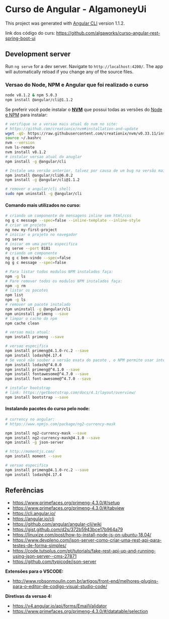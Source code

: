 # Curso de Angular - AlgamoneyUi

This project was generated with [Angular CLI](https://github.com/angular/angular-cli) version 1.1.2.

link dos código do curs: https://github.com/algaworks/curso-angular-rest-spring-boot-ui

## Development server

Run `ng serve` for a dev server. Navigate to `http://localhost:4200/`. The app will automatically reload if you change any of the source files.

### Versao do Node, NPM e Angular que foi realizado o curso
```bash
node v8.1.2 & npm 5.0.3
npm install @angular/cli@1.1.2
```

Se preferir você pode instalar o **[NVM](https://github.com/creationix/nvm#installation-and-update)** que possui todas as versões do <u>Node e NPM</u> para instalar:

```bash
# verifique se a versao mais atual do nvm no site:
# https://github.com/creationix/nvm#installation-and-update
wget -qO- https://raw.githubusercontent.com/creationix/nvm/v0.33.11/install.sh | bash
source ~/.bashrc
nvm --version
nvm ls-remote
nvm install v8.1.2
# instalar versao atual do anuglar
npm install -g @angular/cli

# Instale uma versão anterior, talvez por causa de um bug na versão mais recente. Por exemplo, para obter o 6.0.2:
npm install @angular/cli@6.0.2
npm install -g @angular/cli@1.1.2

# remover o angular/cli shell
sudo npm uninstall -g @angular/cli
```

#### Comando mais utilizados no curso:

```bash
# criando um componente de mensagens inline sem html/css
ng g c message --spec=false --inline-template --inline-style
# criar um projeto
ng new my-first-project
# iniciar o projeto no navegador
ng serve
# inicar em uma porta especifica
ng serve --port 8181
# criando um componente
ng g c bem-vindo --spec=false
ng g c message --spec=false

# Para listar todos modulos NPM instalados faça: 
npm -g ls
# Pare remover todos os modulos NPM instalados faça: 
npm -g rm
# listar os pacotes
npm list
npm -g ls
# remover um pacote instalado
npm uninstall -g @angular/cli
npm uninstall primeng --save
# limpar o cache do npm
npm cache clean

# versao mais atual:
npm install primeng --save

# versao especifica
npm install primeng@4.1.0-rc.2 --save
npm install lodash@4.17.4
# Se você não souber a versão exata do pacote , o NPM permite usar intervalos semânticos para definir a versão. Por exemplo}:
npm install lodash@^4.0.0
npm install primeng@^4.1.0 --save
npm install fontawesome@^4.7.0 --save
npm install font-awesome@^4.7.0 --save

# instalar bootstrap
# link: https://getbootstrap.com/docs/4.1/layout/overview/
npm install bootstrap --save
```

#### Instalando pacotes do curso pelo node:

```bash
# currency no angular:
# https://www.npmjs.com/package/ng2-currency-mask

npm install ng2-currency-mask --save
npm install ng2-currency-mask@4.1.0 --save
npm install -g json-server

# http://momentjs.com/
npm install moment --save

# versao especifica
npm install primeng@4.1.0-rc.2 --save
npm install lodash@4.17.4
```



## Referências

- https://www.primefaces.org/primeng-4.3.0/#/setup
- https://www.primefaces.org/primeng-4.3.0/#/tabview
- https://cli.angular.io/
- https://angular.io/cli
- https://github.com/angular/angular-cli/wiki
- https://gist.github.com/d2s/372b5943bce17b964a79
- https://linuxize.com/post/how-to-install-node-js-on-ubuntu-18.04/
- https://www.devpleno.com/json-server-como-criar-uma-rest-api-para-testes-de-forma-simples/
- https://code.tutsplus.com/pt/tutorials/fake-rest-api-up-and-running-using-json-server--cms-27871
- https://github.com/typicode/json-server

**Extensões para o VSCODE:**

- http://www.robsonmoulin.com.br/artigos/front-end/melhores-plugins-para-o-editor-de-codigo-visual-studio-code/

**Diretivas da versao 4:**

* https://v4.angular.io/api/forms/EmailValidator
* https://www.primefaces.org/primeng-4.3.0/#/datatable/selection